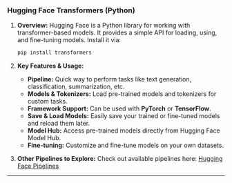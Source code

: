 ### **Hugging Face Transformers (Python)**

1. **Overview:**
   Hugging Face is a Python library for working with transformer-based models. It provides a simple API for loading, using, and fine-tuning models. Install it via:

   ```bash
   pip install transformers
   ```

2. **Key Features & Usage:**

   * **Pipeline:** Quick way to perform tasks like text generation, classification, summarization, etc.
   * **Models & Tokenizers:** Load pre-trained models and tokenizers for custom tasks.
   * **Framework Support:** Can be used with **PyTorch** or **TensorFlow**.
   * **Save & Load Models:** Easily save your trained or fine-tuned models and reload them later.
   * **Model Hub:** Access pre-trained models directly from Hugging Face Model Hub.
   * **Fine-tuning:** Customize and fine-tune models on your own datasets.

3. **Other Pipelines to Explore:**
   Check out available pipelines here: [Hugging Face Pipelines](https://huggingface.co/docs/transformers/en/main_classes/pipelines)

---